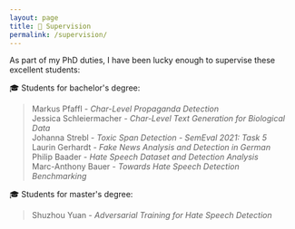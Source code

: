 ```yaml
---
layout: page
title: 🌂 Supervision
permalink: /supervision/
---
```


As part of my PhD duties, I have been lucky enough to supervise these excellent students:

🎓 Students for bachelor's degree:

> Markus Pfaffl - *Char-Level Propaganda Detection*<br>
> Jessica Schleiermacher - *Char-Level Text Generation for Biological Data*<br>
> Johanna Strebl - *Toxic Span Detection - SemEval 2021: Task 5*<br>
> Laurin Gerhardt - *Fake News Analysis and Detection in German*<br>
> Philip Baader - *Hate Speech Dataset and Detection Analysis*<br>
> Marc-Anthony Bauer - *Towards Hate Speech Detection Benchmarking*<br>

🎓 Students for master's degree:

> Shuzhou Yuan - *Adversarial Training for Hate Speech Detection*<br>
